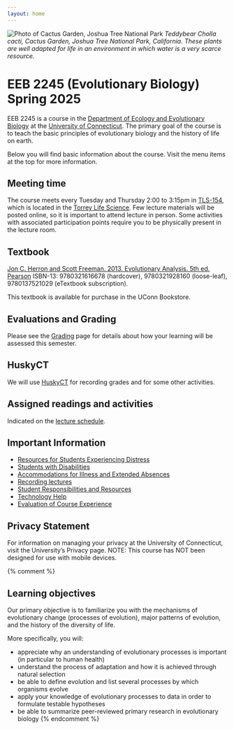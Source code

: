 ```yaml
---
layout: home
---
```

![Photo of Cactus Garden, Joshua Tree National Park](assets/img/cylindropuntia.jpg)
_Teddybear Cholla cacti, Cactus Garden, Joshua Tree National Park, California. These plants are well adapted for life in an environment in which water is a very scarce resource._

# EEB 2245 (Evolutionary Biology)<br/>Spring 2025

EEB 2245 is a course in the [Department of Ecology and Evolutionary Biology](https://www.eeb.uconn.edu/) at the [University of Connecticut](https://uconn.edu/). The primary goal of the course is to teach the basic principles of evolutionary biology and the history of life on earth. 

Below you will find basic information about the course. Visit the menu items at the top for more information.

## Meeting time

The course meets every Tuesday and Thursday 2:00 to 3:15pm in [TLS-154](https://classrooms.uconn.edu/classroom/tls-154/), which is located in the [Torrey Life Science](https://maps.app.goo.gl/SYVC9qmnU5e7KasJ6). Few lecture materials will be posted online, so it is important to attend lecture in person. Some activities with associated participation points require you to be physically present in the lecture room.

## Textbook

[Jon C. Herron and Scott Freeman. 2013. Evolutionary Analysis. 5th ed. Pearson](https://www.pearson.com/en-us/subject-catalog/p/evolutionary-analysis) ISBN-13: 9780321616678 (hardcover), 9780321928160 (loose-leaf), 9780137521029 (eTextbook subscription).

This textbook is available for purchase in the UConn Bookstore.

## Evaluations and Grading

Please see the [Grading](/grading) page for details about how your learning will be assessed this semester.

## HuskyCT

We will use [HuskyCT](https://huskyct.uconn.edu) for recording grades and for some other activities.

## Assigned readings and activities

Indicated on the [lecture schedule](lecture-schedule).

## Important Information ##

* [Resources for Students Experiencing Distress](resources-for-students-experiencing-distress)
* [Students with Disabilities](students-with-disabilities)
* [Accommodations for Illness and Extended Absences](illness)
* [Recording lectures](recording)
* [Student Responsibilities and Resources](responsibilities)
* [Technology Help](technology-help)
* [Evaluation of Course Experience](evaluations)

## Privacy Statement ##

For information on managing your privacy at the University of Connecticut, visit the University’s Privacy page. NOTE: This course has NOT been designed for use with mobile devices.

{% comment %}
## Learning objectives

Our primary objective is to familiarize you with the mechanisms of evolutionary change (processes of evolution), major patterns of evolution, and the history of the diversity of life.

More specifically, you will:
* appreciate why an understanding of evolutionary processes is important (in particular to human health)
* understand the process of adaptation and how it is achieved through natural selection
* be able to define evolution and list several processes by which organisms evolve
* apply your knowledge of evolutionary processes to data in order to formulate testable hypotheses
* be able to summarize peer-reviewed primary research in evolutionary biology
{% endcomment %}

